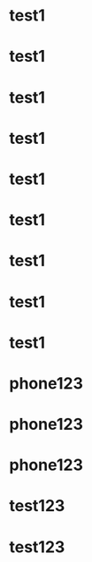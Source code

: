 # test1
# test1
# test1
# test1
# test1
# test1
# test1
# test1
# test1
# phone123
# phone123
# phone123
# test123
# test123
